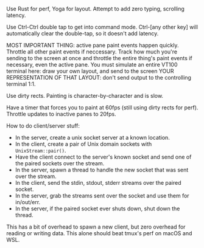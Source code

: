 Use Rust for perf, Yoga for layout. Attempt to add zero typing, scrolling
latency.

Use Ctrl-Ctrl double tap to get into command mode. Ctrl-\[any other key\] will
automatically clear the double-tap, so it doesn't add latency.

MOST IMPORTANT THING: active pane paint events happen quickly. Throttle all
other paint events if neccessary. Track how much you're sending to the screen
at once and throttle the entire thing's paint events if necessary, even the
active pane. You must simulate an entire VT100 terminal here: draw your own
layout, and send to the screen YOUR REPRESENTATION OF THAT LAYOUT: don't send
output to the controlling terminal 1:1.

Use dirty rects. Painting is character-by-character and is slow.

Have a timer that forces you to paint at 60fps (still using dirty rects for
perf). Throttle updates to inactive panes to 20fps.

How to do client/server stuff:

* In the server, create a unix socket server at a known location.
* In the client, create a pair of Unix domain sockets with
  `UnixStream::pair()`.
* Have the client connect to the server's known socket and send one of the
  paired sockets over the stream.
* In the server, spawn a thread to handle the new socket that was sent over the
  stream.
* In the client, send the stdin, stdout, stderr streams over the paired socket.
* In the server, grab the streams sent over the socket and use them for
  in/out/err.
* In the server, if the paired socket ever shuts down, shut down the thread.

This has a bit of overhead to spawn a new client, but zero overhead for reading
or writing data. This alone should beat tmux's perf on macOS and WSL.
